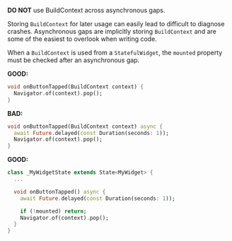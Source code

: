**DO NOT** use BuildContext across asynchronous gaps.

Storing `BuildContext` for later usage can easily lead to difficult to diagnose
crashes. Asynchronous gaps are implicitly storing `BuildContext` and are some of
the easiest to overlook when writing code.

When a `BuildContext` is used from a `StatefulWidget`, the `mounted` property
must be checked after an asynchronous gap.

**GOOD:**
```dart
void onButtonTapped(BuildContext context) {
  Navigator.of(context).pop();
}
```

**BAD:**
```dart
void onButtonTapped(BuildContext context) async {
  await Future.delayed(const Duration(seconds: 1));
  Navigator.of(context).pop();
}
```

**GOOD:**
```dart
class _MyWidgetState extends State<MyWidget> {
  ...

  void onButtonTapped() async {
    await Future.delayed(const Duration(seconds: 1));

    if (!mounted) return;
    Navigator.of(context).pop();
  }
}
```
